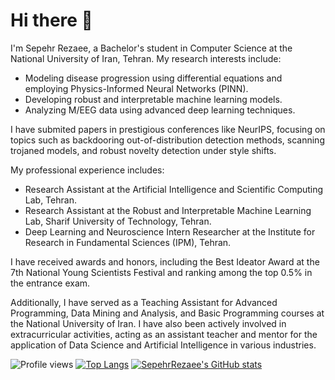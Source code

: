 # Hi there 👋
I'm Sepehr Rezaee, a Bachelor's student in Computer Science at the National University of Iran, Tehran. My research interests include:

- Modeling disease progression using differential equations and employing Physics-Informed Neural Networks (PINN).
- Developing robust and interpretable machine learning models.
- Analyzing M/EEG data using advanced deep learning techniques.

I have submited papers in prestigious conferences like NeurIPS, focusing on topics such as backdooring out-of-distribution detection methods, scanning trojaned models, and robust novelty detection under style shifts.

My professional experience includes:
- Research Assistant at the Artificial Intelligence and Scientific Computing Lab, Tehran.
- Research Assistant at the Robust and Interpretable Machine Learning Lab, Sharif University of Technology, Tehran.
- Deep Learning and Neuroscience Intern Researcher at the Institute for Research in Fundamental Sciences (IPM), Tehran.

I have received awards and honors, including the Best Ideator Award at the 7th National Young Scientists Festival and ranking among the top 0.5% in the entrance exam.

Additionally, I have served as a Teaching Assistant for Advanced Programming, Data Mining and Analysis, and Basic Programming courses at the National University of Iran. I have also been actively involved in extracurricular activities, acting as an assistant teacher and mentor for the application of Data Science and Artificial Intelligence in various industries.

![Profile views](https://komarev.com/ghpvc/?username=SepehrRezaee)
[![Top Langs](https://github-readme-stats.vercel.app/api/top-langs/?username=SepehrRezaee&layout=compact)](https://github.com/anuraghazra/github-readme-stats)
[![SepehrRezaee's GitHub stats](https://github-readme-stats.vercel.app/api?username=SepehrRezaee&show_icons=true&count_private=true)](https://github.com/anuraghazra/github-readme-stats)

